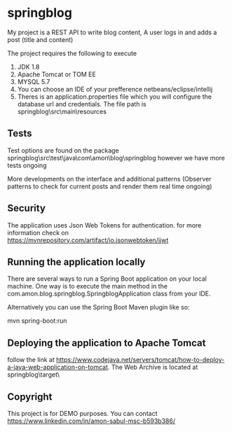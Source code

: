 springblog
====

My project is a REST API to write blog content, A user logs in and adds a post (title and content)

The project requires the following to execute 

1. JDK 1.8
2. Apache Tomcat or TOM EE
3. MYSQL 5.7
4. You can choose an IDE of your prefference netbeans/eclipse/intellij
5. Theres is an application.properties file which you will configure the database url and credentials. The file path is springblog\src\main\resources


## Tests

Test options are found on the package 
springblog\src\test\java\com\amon\blog\springblog
however we have more tests ongoing

More developments on the interface and additional patterns (Observer patterns to check for current posts and render them real time ongoing)

## Security

The application uses Json Web Tokens for authentication. for more information check on 
https://mvnrepository.com/artifact/io.jsonwebtoken/jjwt


## Running the application locally

There are several ways to run a Spring Boot application on your local machine. One way is to execute the main method in the com.amon.blog.springblog.SpringblogApplication class from your IDE.

Alternatively you can use the Spring Boot Maven plugin like so:

mvn spring-boot:run


## Deploying the application to Apache Tomcat 

follow the link at https://www.codejava.net/servers/tomcat/how-to-deploy-a-java-web-application-on-tomcat.
The Web Archive is located at springblog\target\

## Copyright

This project is for DEMO purposes. You can contact 
https://www.linkedin.com/in/amon-sabul-msc-b593b386/

